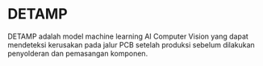 # DETAMP
DETAMP adalah model machine learning AI Computer Vision yang dapat mendeteksi kerusakan pada jalur PCB setelah produksi sebelum dilakukan penyolderan dan pemasangan komponen.

